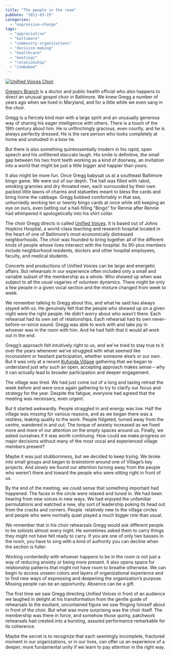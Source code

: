 ```yaml
---
title: "The people in the room"
pubDate: "2011-03-25"
categories: 
  - "expressive-change"
tags: 
  - "appreciative"
  - "baltimore"
  - "community-organizations"
  - "decision-making"
  - "healthcare"
  - "meetings"
  - "relationship"
  - "zimbabwe"
---
```


[![](https://organizationunbound.org/wp-content/uploads/2011/03/UnifiedVoices.jpg "Unified Voices Choir")](http://www.hopkinsmedicine.org/bin/f/n/MLK06.jpg)

[Gregory Branch](http://www.youtube.com/watch?v=AaKC93CvnEY) is a doctor and public health official who also happens to direct an unusual gospel choir in Baltimore. We knew Gregg a number of years ago when we lived in Maryland, and for a little while we even sang in the choir.

Gregg is a fiercely kind man with a large spirit and an unusually generous way of sharing his eager intelligence with others. There is a touch of the 19th century about him. He is unflinchingly gracious, even courtly, and he is always perfectly dressed. He is the rare person who looks completely at home and unstudied in a bow tie.

But there is also something quintessentially modern in his rapid, open speech and his unfiltered staccato laugh. His smile is definitive, the small gap between his two front teeth working as a kind of doorway, an invitation into a world that might be just a little bigger and happier than yours.

It also might be more fun. Once Gregg babysat us at a southeast Baltimore bingo game. We were out of our depth. The hall was filled with rabid, smoking grannies and dry throated men, each surrounded by their own packed little lawns of charms and statuettes meant to bless the cards and bring home the cabbage. Gregg bobbed comfortably in that sea, unhurriedly working ten or twenty bingo cards at once while still keeping an eye on ours, even belting out a hall-filling “Bingo” for Rennie after Rennie had whimpered it apologetically into his shirt collar.

The choir Gregg directs is called [Unified Voices](www.unifiedvoices.com). It is based out of Johns Hopkins Hospital, a world-class teaching and research hospital located in the heart of one of Baltimore’s most economically distressed neighborhoods. The choir was founded to bring together all of the different kinds of people whose lives intersect with the hospital. Its 90-plus members include neighborhood residents, doctors and other hospital employees, faculty, and medical students.

Concerts and productions of Unified Voices can be large and energetic affairs. But rehearsals in our experience often included only a small and variable subset of the membership as a whole. Who showed up when was subject to all the usual vagaries of volunteer dynamics. There might be only a few people in a given vocal section and the mixture changed from week to week.

We remember talking to Gregg about this, and what he said has always stayed with us. He genuinely felt that the people who showed up on a given night were the right people. He didn’t worry about who wasn’t there. Each rehearsal had its own set of relationships. Each rehearsal had its own never-before-or-since sound. Gregg was able to work with and take joy in whoever was in the room with him. And he had faith that it would all work out in the end.

Gregg’s approach felt intuitively right to us, and we’ve tried to stay true to it over the years whenever we’ve struggled with what seemed like inconsistent or hesitant participation, whether someone else’s or our own. But it was only at a recent [Kufunda Village](www.kufunda.org) gathering that we began to understand just _why_ such an open, accepting approach makes sense – why it can actually lead to broader participation and deeper engagement.

The village was tired. We had just come out of a long and taxing retreat the week before and were once again gathering to try to clarify our focus and strategy for the year. Despite the fatigue, everyone had agreed that the meeting was necessary, even urgent.

But it started awkwardly. People straggled in and energy was low. Half the village was missing for various reasons, and as we began there was a restless, leaking quality to the work. People fidgeted, turned away from the centre, wandered in and out. The torque of anxiety increased as we fixed more and more of our attention on the empty spaces around us. Finally, we asked ourselves if it was worth continuing. How could we make progress on major decisions without many of the most vocal and experienced village members present?

Maybe it was just stubbornness, but we decided to keep trying. We broke into small groups and began to brainstorm around one of Village’s key projects. And slowly we found our attention turning away from the people who weren’t there and toward the people who were sitting right in front of us.

By the end of the meeting, we could sense that something important had happened. The faces in the circle were relaxed and tuned in. We had been hearing from new voices in new ways. We had enjoyed the unfamiliar permutations and watched a new, shy sort of leadership poking its head out from the cracks and corners. People  relatively new to the village circles and people who were normally quiet played a much bigger role than usual.

We remember that in his choir rehearsals Gregg would ask different people to be soloists almost every night. He sometimes asked them to carry things they might not have felt ready to carry. If you are one of only two basses in the room, you have to sing with a kind of authority you can decline when the section is fuller.

Working contentedly with whoever happens to be in the room is not just a way of reducing anxiety or being more present. It also opens space for relationship patterns that might not have room to breathe otherwise. We can begin to access unseen colors and layers of organizational experience and to find new ways of expressing and deepening the organization’s purpose. Missing people can be an opportunity. Absence can be a gift.

The first time we saw Gregg directing Unified Voices in front of an audience we laughed in delight at his transformation from the gentle guide of rehearsals to the exultant, uncontained figure we saw flinging himself about in front of the choir. But what was more surprising was the choir itself. The membership was there in force, and somehow those quirky, patchwork rehearsals had crested into a bursting, assured performance remarkable for its coherence.

Maybe the secret is to recognize that each seemingly incomplete, fractured moment in our organizations, or in our lives, can offer us an experience of a deeper, more fundamental unity if we learn to pay attention in the right way.
